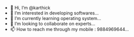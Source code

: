- 👋 Hi, I’m @karthick
- 👀 I’m interested in developing softwares...
- 🌱 I’m currently learning operating system...
- 💞️ I’m looking to collaborate on experts...
- 📫 How to reach me through my mobile : 9884969644...

<!---
karthickpython/karthickpython is a ✨ special ✨ repository because its `README.md` (this file) appears on your GitHub profile.
You can click the Preview link to take a look at your changes.
--->
